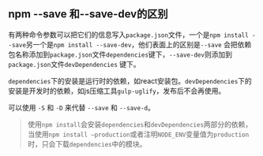 ## npm --save 和--save-dev的区别

有两种命令参数可以把它们的信息写入`package.json`文件，一个是`npm install --save`另一个是`npm install --save-dev`，他们表面上的区别是`--save` 会把依赖包名称添加到`package.json`文件`dependencies`键下，`--save-dev`则添加到`package.json`文件`devDependencies` 键下。

`dependencies`下的安装是运行时的依赖，如react安装包。`devDependencies`下的安装是开发时的依赖，如js压缩工具`gulp-uglify`，发布后不会再使用。

可以使用 `-S` 和 `-D` 来代替 `--save` 和 `--save-d`。

> 使用`npm install`会安装`dependencies`和`devDependencies`两部分的依赖，当使用`npm install –production`或者注明`NODE_ENV`变量值为`production`时，只会下载`dependencies`中的模块。
